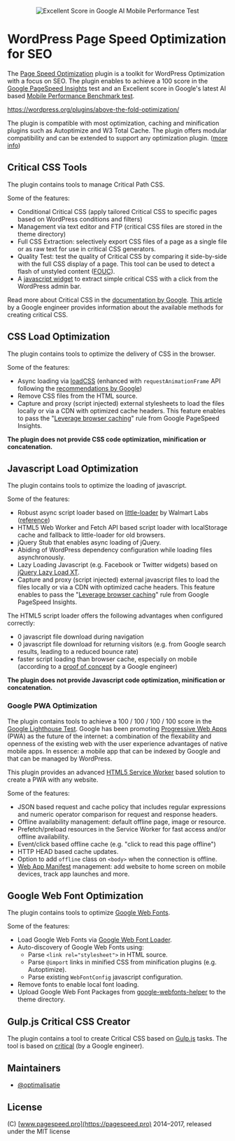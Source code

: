 <p align="center"><img src="https://github.com/optimalisatie/above-the-fold-optimization/blob/master/banner-772x250.jpg" alt="Excellent Score in Google AI Mobile Performance Test"></p>

# WordPress Page Speed Optimization for SEO

The [Page Speed Optimization](https://wordpress.org/plugins/above-the-fold-optimization/) plugin is a toolkit for WordPress Optimization with a focus on SEO. The plugin enables to achieve a 100 score in the [Google PageSpeed Insights](https://developers.google.com/speed/pagespeed/insights/) test and an Excellent score in Google's latest AI based [Mobile Performance Benchmark test](https://testmysite.thinkwithgoogle.com/). 

https://wordpress.org/plugins/above-the-fold-optimization/

The plugin is compatible with most optimization, caching and minification plugins such as Autoptimize and W3 Total Cache. The plugin offers modular compatibility and can be extended to support any optimization plugin. ([more info](https://github.com/optimalisatie/above-the-fold-optimization/tree/master/trunk/modules/plugins/))

## Critical CSS Tools

The plugin contains tools to manage Critical Path CSS. 

Some of the features:

* Conditional Critical CSS (apply tailored Critical CSS to specific pages based on WordPress conditions and filters)
* Management via text editor and FTP (critical CSS files are stored in the theme directory)
* Full CSS Extraction: selectively export CSS files of a page as a single file or as raw text for use in critical CSS generators.
* Quality Test: test the quality of Critical CSS by comparing it side-by-side with the full CSS display of a page. This tool can be used to detect a flash of unstyled content ([FOUC](https://en.wikipedia.org/wiki/Flash_of_unstyled_content)).
* A [javascript widget](https://github.com/optimalisatie/above-the-fold-optimization/blob/master/admin/js/css-extract-widget.js) to extract simple critical CSS with a click from the WordPress admin bar.

Read more about Critical CSS in the [documentation by Google](https://developers.google.com/speed/docs/insights/PrioritizeVisibleContent). 
[This article](https://github.com/addyosmani/critical-path-css-tools) by a Google engineer provides information about the available methods for creating critical CSS. 

## CSS Load Optimization

The plugin contains tools to optimize the delivery of CSS in the browser.

Some of the features:

* Async loading via [loadCSS](https://github.com/filamentgroup/loadCSS) (enhanced with `requestAnimationFrame` API following the [recommendations by Google](https://developers.google.com/speed/docs/insights/OptimizeCSSDelivery))
* Remove CSS files from the HTML source.
* Capture and proxy (script injected) external stylesheets to load the files locally or via a CDN with optimized cache headers. This feature enables to pass the "[Leverage browser caching](https://developers.google.com/speed/docs/insights/LeverageBrowserCaching)" rule from Google PageSpeed Insights.

**The plugin does not provide CSS code optimization, minification or concatenation.**

## Javascript Load Optimization

The plugin contains tools to optimize the loading of javascript.

Some of the features:
* Robust async script loader based on [little-loader](https://github.com/walmartlabs/little-loader) by Walmart Labs ([reference](https://formidable.com/blog/2016/01/07/the-only-correct-script-loader-ever-made/))
* HTML5 Web Worker and Fetch API based script loader with localStorage cache and fallback to little-loader for old browsers.
* jQuery Stub that enables async loading of jQuery.
* Abiding of WordPress dependency configuration while loading files asynchronously.
* Lazy Loading Javascript (e.g. Facebook or Twitter widgets) based on [jQuery Lazy Load XT](https://github.com/ressio/lazy-load-xt#widgets).
* Capture and proxy (script injected) external javascript files to load the files locally or via a CDN with optimized cache headers. This feature enables to pass the "[Leverage browser caching](https://developers.google.com/speed/docs/insights/LeverageBrowserCaching)" rule from Google PageSpeed Insights.

The HTML5 script loader offers the following advantages when configured correctly:

* 0 javascript file download during navigation
* 0 javascript file download for returning visitors (e.g. from Google search results, leading to a reduced bounce rate)
* faster script loading than browser cache, especially on mobile (according to a [proof of concept](https://addyosmani.com/basket.js/) by a Google engineer)

**The plugin does not provide Javascript code optimization, minification or concatenation.**

### Google PWA Optimization

The plugin contains tools to achieve a 100 / 100 / 100 / 100 score in the [Google Lighthouse Test](https://developers.google.com/web/tools/lighthouse/). Google has been promoting [Progressive Web Apps](https://developers.google.com/web/progressive-web-apps/) (PWA) as the future of the internet: a combination of the flexability and openness of the existing web with the user experience advantages of native mobile apps. In essence: a mobile app that can be indexed by Google and that can be managed by WordPress. 

This plugin provides an advanced [HTML5 Service Worker](https://developers.google.com/web/fundamentals/getting-started/primers/service-workers) based solution to create a PWA with any website.

Some of the features:

* JSON based request and cache policy that includes regular expressions and numeric operator comparison for request and response headers.
* Offline availability management: default offline page, image or resource.
* Prefetch/preload resources in the Service Worker for fast access and/or offline availability.
* Event/click based offline cache (e.g. "click to read this page offline")
* HTTP HEAD based cache updates.
* Option to add `offline` class on `<body>` when the connection is offline.
* [Web App Manifest](https://developers.google.com/web/fundamentals/engage-and-retain/web-app-manifest/) management: add website to home screen on mobile devices, track app launches and more.

## Google Web Font Optimization

The plugin contains tools to optimize [Google Web Fonts](https://fonts.google.com/). 

Some of the features:

* Load Google Web Fonts via [Google Web Font Loader](https://github.com/typekit/webfontloader).
* Auto-discovery of Google Web Fonts using:
	* Parse `<link rel="stylesheet">` in HTML source.
	* Parse `@import` links in minified CSS from minification plugins (e.g. Autoptimize).
	* Parse existing `WebFontConfig` javascript configuration.
* Remove fonts to enable local font loading.
* Upload Google Web Font Packages from [google-webfonts-helper](https://google-webfonts-helper.herokuapp.com/) to the theme directory.

## Gulp.js Critical CSS Creator

The plugin contains a tool to create Critical CSS based on [Gulp.js](https://gulpjs.com/) tasks. The tool is based on [critical](https://github.com/addyosmani/critical) (by a Google engineer).

## Maintainers

* [@optimalisatie](https://github.com/optimalisatie)

## License

(C) [www.pagespeed.pro](https://pagespeed.pro) 2014–2017, released under the MIT license
